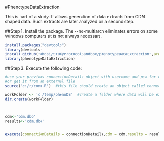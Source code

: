 #PhenotypeDataExtraction

This is part of a study. It allows generation of data extracts from CDM shaped data.
Such extracts are later analyzed on a second step.





##Step 1.
Install the package.  The --no-multiarch eliminates errors on some Windows computers (it is not always necessar). 

```R
install.packages("devtools")
library(devtools)
install_github("ohdsi/StudyProtocolSandbox/phenotypeDataExtraction",args="--no-multiarch")
library(phenotypeDataExtraction)

```

##Step 3. 
Execute the following code:

```R
#use your previous connectionDetails object with username and psw for database
#or get it from an external file 
source('c:/r/conn.R')  #this file should create an object called connectionDetails

workFolder <- 'c:/temp/phenoDE'  #create a folder where data will be exported
dir.create(workFolder) 



cdm<-'cdm.dbo'
results<-'cdm.dbo'


execute(connectionDetails = connectionDetails,cdm = cdm,results = results,workFolder = workFolder)

```
